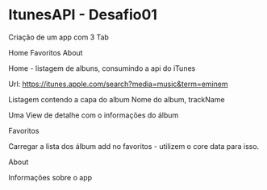 # ItunesAPI - Desafio01

Criação de um app com 3 Tab

Home Favoritos About

Home - listagem de albuns, consumindo a api do iTunes

Url: https://itunes.apple.com/search?media=music&term=eminem

Listagem contendo a capa do album Nome do album, trackName

Uma View de detalhe com o informações do álbum

Favoritos

Carregar a lista dos álbum add no favoritos - utilizem o core data para isso.

About

Informações sobre o app
